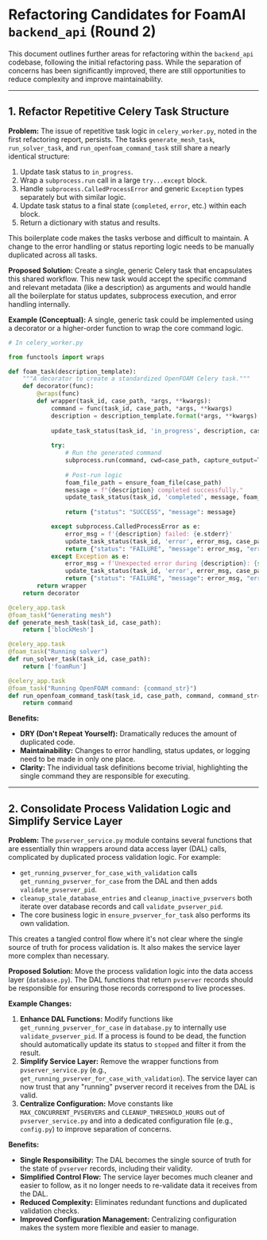 # Refactoring Candidates for FoamAI `backend_api` (Round 2)

This document outlines further areas for refactoring within the `backend_api` codebase, following the initial refactoring pass. While the separation of concerns has been significantly improved, there are still opportunities to reduce complexity and improve maintainability.

---

## 1. Refactor Repetitive Celery Task Structure

**Problem:**
The issue of repetitive task logic in `celery_worker.py`, noted in the first refactoring report, persists. The tasks `generate_mesh_task`, `run_solver_task`, and `run_openfoam_command_task` still share a nearly identical structure:
1.  Update task status to `in_progress`.
2.  Wrap a `subprocess.run` call in a large `try...except` block.
3.  Handle `subprocess.CalledProcessError` and generic `Exception` types separately but with similar logic.
4.  Update task status to a final state (`completed`, `error`, etc.) within each block.
5.  Return a dictionary with status and results.

This boilerplate code makes the tasks verbose and difficult to maintain. A change to the error handling or status reporting logic needs to be manually duplicated across all tasks.

**Proposed Solution:**
Create a single, generic Celery task that encapsulates this shared workflow. This new task would accept the specific command and relevant metadata (like a description) as arguments and would handle all the boilerplate for status updates, subprocess execution, and error handling internally.

**Example (Conceptual):**
A single, generic task could be implemented using a decorator or a higher-order function to wrap the core command logic.

```python
# In celery_worker.py

from functools import wraps

def foam_task(description_template):
    """A decorator to create a standardized OpenFOAM Celery task."""
    def decorator(func):
        @wraps(func)
        def wrapper(task_id, case_path, *args, **kwargs):
            command = func(task_id, case_path, *args, **kwargs)
            description = description_template.format(*args, **kwargs)
            
            update_task_status(task_id, 'in_progress', description, case_path=case_path)
            
            try:
                # Run the generated command
                subprocess.run(command, cwd=case_path, capture_output=True, text=True, check=True)
                
                # Post-run logic
                foam_file_path = ensure_foam_file(case_path)
                message = f"{description} completed successfully."
                update_task_status(task_id, 'completed', message, foam_file_path, case_path)
                
                return {"status": "SUCCESS", "message": message}

            except subprocess.CalledProcessError as e:
                error_msg = f'{description} failed: {e.stderr}'
                update_task_status(task_id, 'error', error_msg, case_path=case_path)
                return {"status": "FAILURE", "message": error_msg, "error": e.stderr}
            except Exception as e:
                error_msg = f'Unexpected error during {description}: {str(e)}'
                update_task_status(task_id, 'error', error_msg, case_path=case_path)
                return {"status": "FAILURE", "message": error_msg, "error": str(e)}
        return wrapper
    return decorator

@celery_app.task
@foam_task("Generating mesh")
def generate_mesh_task(task_id, case_path):
    return ['blockMesh']

@celery_app.task
@foam_task("Running solver")
def run_solver_task(task_id, case_path):
    return ['foamRun']

@celery_app.task
@foam_task("Running OpenFOAM command: {command_str}")
def run_openfoam_command_task(task_id, case_path, command, command_str=""):
    return command
```

**Benefits:**
- **DRY (Don't Repeat Yourself):** Dramatically reduces the amount of duplicated code.
- **Maintainability:** Changes to error handling, status updates, or logging need to be made in only one place.
- **Clarity:** The individual task definitions become trivial, highlighting the single command they are responsible for executing.

---

## 2. Consolidate Process Validation Logic and Simplify Service Layer

**Problem:**
The `pvserver_service.py` module contains several functions that are essentially thin wrappers around data access layer (DAL) calls, complicated by duplicated process validation logic. For example:
- `get_running_pvserver_for_case_with_validation` calls `get_running_pvserver_for_case` from the DAL and then adds `validate_pvserver_pid`.
- `cleanup_stale_database_entries` and `cleanup_inactive_pvservers` both iterate over database records and call `validate_pvserver_pid`.
- The core business logic in `ensure_pvserver_for_task` also performs its own validation.

This creates a tangled control flow where it's not clear where the single source of truth for process validation is. It also makes the service layer more complex than necessary.

**Proposed Solution:**
Move the process validation logic into the data access layer (`database.py`). The DAL functions that return `pvserver` records should be responsible for ensuring those records correspond to live processes.

**Example Changes:**
1.  **Enhance DAL Functions:** Modify functions like `get_running_pvserver_for_case` in `database.py` to internally use `validate_pvserver_pid`. If a process is found to be dead, the function should automatically update its status to `stopped` and filter it from the result.
2.  **Simplify Service Layer:** Remove the wrapper functions from `pvserver_service.py` (e.g., `get_running_pvserver_for_case_with_validation`). The service layer can now trust that any "running" pvserver record it receives from the DAL is valid.
3.  **Centralize Configuration:** Move constants like `MAX_CONCURRENT_PVSERVERS` and `CLEANUP_THRESHOLD_HOURS` out of `pvserver_service.py` and into a dedicated configuration file (e.g., `config.py`) to improve separation of concerns.

**Benefits:**
- **Single Responsibility:** The DAL becomes the single source of truth for the state of `pvserver` records, including their validity.
- **Simplified Control Flow:** The service layer becomes much cleaner and easier to follow, as it no longer needs to re-validate data it receives from the DAL.
- **Reduced Complexity:** Eliminates redundant functions and duplicated validation checks.
- **Improved Configuration Management:** Centralizing configuration makes the system more flexible and easier to manage. 